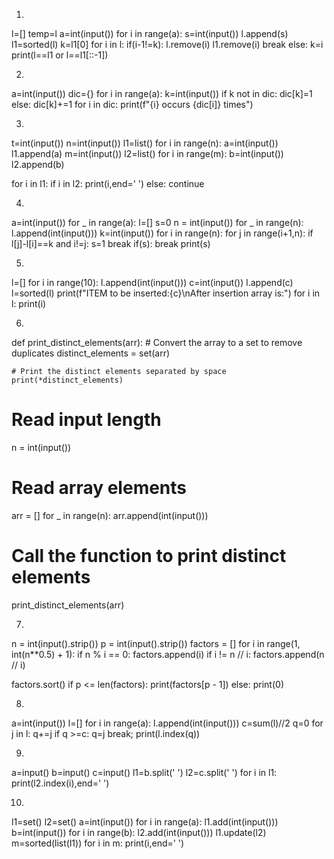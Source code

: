 1.
l=[]
temp=l
a=int(input())
for i in range(a):
    s=int(input())
    l.append(s)
l1=sorted(l)
k=l1[0]
for i in l:
    if(i-1!=k):
        l.remove(i)
        l1.remove(i)
        break
    else:
        k=i
print(l==l1 or l==l1[::-1])

2.
a=int(input())
dic={}
for i in range(a):
    k=int(input())
    if k not in dic:
        dic[k]=1
    else:
        dic[k]+=1
for i in dic:
    print(f"{i} occurs {dic[i]} times")

3.
t=int(input())
n=int(input())
l1=list()
for i in range(n):
    a=int(input())
    l1.append(a)
m=int(input())
l2=list()
for i in range(m):
    b=int(input())
    l2.append(b)

for i in l1:
    if i in l2:
        print(i,end=' ')
    else:
        continue

4.
a=int(input())
for _ in range(a):
    l=[]
    s=0
    n = int(input())
    for _ in range(n):
        l.append(int(input()))
    k=int(input())
    for i in range(n):
        for j in range(i+1,n):
            if l[j]-l[i]==k and i!=j:
                s=1
                break
        if(s):
            break
    print(s)

5.
l=[]
for i in range(10):
    l.append(int(input()))
c=int(input())
l.append(c)
l=sorted(l)
print(f"ITEM to be inserted:{c}\nAfter insertion array is:")
for i in l:
    print(i)

6.
def print_distinct_elements(arr):
    # Convert the array to a set to remove duplicates
    distinct_elements = set(arr)
    
    # Print the distinct elements separated by space
    print(*distinct_elements)


# Read input length
n = int(input())

# Read array elements
arr = []
for _ in range(n):
    arr.append(int(input()))

# Call the function to print distinct elements
print_distinct_elements(arr)

7.
n = int(input().strip())
p = int(input().strip())
factors = []
for i in range(1, int(n**0.5) + 1):
    if n % i == 0:
        factors.append(i)
        if i != n // i:
            factors.append(n // i)

factors.sort()
if p <= len(factors):
    print(factors[p - 1])
else:
    print(0)

8.
a=int(input())
l=[]
for i in range(a):
    l.append(int(input()))
c=sum(l)//2
q=0
for j in l:
    q+=j
    if q >=c:
        q=j
        break;
print(l.index(q))

9.
a=input()
b=input()
c=input()
l1=b.split(' ')
l2=c.split(' ')
for i in l1:
    print(l2.index(i),end=' ')

10.
l1=set()
l2=set()
a=int(input())
for i in range(a):
    l1.add(int(input()))
b=int(input())
for i in range(b):
    l2.add(int(input()))
l1.update(l2)
m=sorted(list(l1))
for i in m:
    print(i,end=' ')
